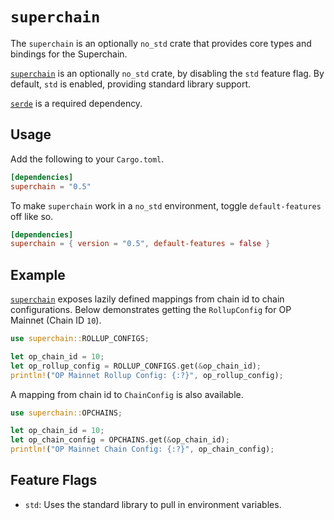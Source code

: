 # `superchain`

The `superchain` is an optionally `no_std` crate that provides core types
and bindings for the Superchain.

[`superchain`][sup] is an optionally `no_std` crate, by disabling
the `std` feature flag. By default, `std` is enabled, providing standard
library support.

[`serde`][s] is a required dependency.

## Usage

Add the following to your `Cargo.toml`.

```toml
[dependencies]
superchain = "0.5"
```

To make `superchain` work in a `no_std` environment, toggle `default-features` off like so.

```toml
[dependencies]
superchain = { version = "0.5", default-features = false }
```

## Example

[`superchain`][sup] exposes lazily defined mappings from chain id
to chain configurations. Below demonstrates getting the `RollupConfig`
for OP Mainnet (Chain ID `10`).

```rust
use superchain::ROLLUP_CONFIGS;

let op_chain_id = 10;
let op_rollup_config = ROLLUP_CONFIGS.get(&op_chain_id);
println!("OP Mainnet Rollup Config: {:?}", op_rollup_config);
```

A mapping from chain id to `ChainConfig` is also available.

```rust
use superchain::OPCHAINS;

let op_chain_id = 10;
let op_chain_config = OPCHAINS.get(&op_chain_id);
println!("OP Mainnet Chain Config: {:?}", op_chain_config);
```

## Feature Flags

- `std`: Uses the standard library to pull in environment variables.

<!-- Hyperlinks -->

[sp]: ../superchain-primitives

[gsr]: https://github.com/ethereum-optimism/superchain-registry
[s]: https://crates.io/crates/serde
[sr]: https://github.com/anton-rs/superchain
[sup]: https://crates.io/crates/superchain
